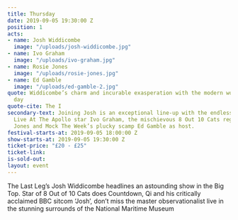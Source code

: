```yaml
---
title: Thursday
date: 2019-09-05 19:30:00 Z
position: 1
acts:
- name: Josh Widdicombe
  image: "/uploads/josh-widdicombe.jpg"
- name: Ivo Graham
  image: "/uploads/ivo-graham.jpg"
- name: Rosie Jones
  image: "/uploads/rosie-jones.jpg"
- name: Ed Gamble
  image: "/uploads/ed-gamble-2.jpg"
quote: Widdicombe’s charm and incurable exasperation with the modern world win the
  day
quote-cite: The I
secondary-text: Joining Josh is an exceptional line-up with the endlessly amusing
  Live At The Apollo star Ivo Graham, the mischievous 8 Out 10 Cats regular Rosie
  Jones and Mock The Week’s plucky scamp Ed Gamble as host.
festival-starts-at: 2019-09-05 18:00:00 Z
show-starts-at: 2019-09-05 19:30:00 Z
ticket-price: "£20 - £25"
ticket-link: 
is-sold-out: 
layout: event
---
```


The Last Leg’s Josh Widdicombe headlines an astounding show in the Big Top. Star of 8 Out of 10 Cats does Countdown, Qi and his critically acclaimed BBC sitcom ‘Josh’, don’t miss the master observationalist live in the stunning surrounds of the National Maritime Museum